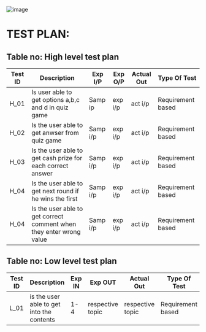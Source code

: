 ![image](https://github.com/pallavi9019/M1_QUIZ_GAME/blob/aaf355e4ea734e67ec81f5ec610cacb94758c3c5/4_TestPlanAndOutput/Screenshot%20(26).png)
# TEST PLAN:

## Table no: High level test plan

| **Test ID** | **Description**                                              | **Exp I/P** | **Exp O/P** | **Actual Out** |**Type Of Test**  |    
|-------------|--------------------------------------------------------------|------------|-------------|----------------|------------------|
|  H_01       | Is user able to get options  a,b,c and d in quiz game  |Samp ip|exp i/p| act i/p | Requirement based |
|  H_02       | Is the user able to get anwser from quiz game| Samp i/p | exp i/p| act i/p  | Requirement based  |
|  H_03       | Is the user able to get cash prize for each correct answer| Samp i/p | exp i/p| act i/p  | Requirement based  |
|  H_04       | Is the user able to get next round if he wins the first| Samp i/p | exp i/p| act i/p  | Requirement based |
|  H_04       | Is the user able to get correct comment when they enter wrong value| Samp i/p | exp i/p| act i/p  | Requirement based |

## Table no: Low level test plan

| **Test ID** | **Description**                                              | **Exp IN** | **Exp OUT** | **Actual Out** |**Type Of Test**  |    
|-------------|--------------------------------------------------------------|------------|-------------|----------------|------------------|
|  L_01       | is the user able to get into the contents | 1-4 | respective topic | respective topic|Requirement based |

